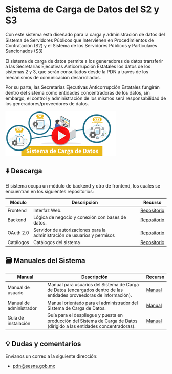 # Sistema de Carga de Datos del S2 y S3
Con este sistema esta diseñado para la carga y administración de datos del Sistema de Servidores Públicos que Intervienen en Procedimientos de Contratación (S2) y el Sistema de los Servidores Públicos y Particulares Sancionados (S3)

El sistema de carga de datos  permite a los generadores de datos transferir a las Secretarías Ejecutivas Anticorrupción Estatales los datos de los sistemas 2 y 3, que serán consultados desde la PDN a través de los mecanismos de comunicación desarrollados.

Por su parte, las Secretarías Ejecutivas Anticorrupción Estatales fungirán dentro del sistema como entidades concentradoras de los datos, sin embargo, el control y administración de los mismos será responsabilidad de los generadores/proveedores de datos.

[![img](https://github.com/PDNMX/SistemaCarga_S2S3/raw/d7f60cd4aeee57b86da1eb895a421cd8ffcf627e/assets/mda_sistema-Datos_s2-s3-play2.png)](https://youtu.be/0XhjQQYKWDY)


## ⬇️ Descarga
El sistema ocupa un módulo de backend y otro de frontend, los cuales se
encuentran en los siguientes repositorios:

| Módulo   | Descripción | Recurso  |
| -------- | ----------- | -------- |
| Frontend | Interfaz Web. | [Repositorio](https://github.com/PDNMX/piloto_sistema_frontend.git)|
| Backend  | Lógica de negocio y conexión con bases de datos. | [Repositorio](https://github.com/PDNMX/piloto_sistema_backend.git)|
| OAuth 2.0 | Servidor de autorizaciones para la administración de usuarios y permisos | [Repositorio](https://github.com/PDNMX/piloto_sistema_oauth20.git)|
| Catálogos | Catálogos del sistema | [Repositorio](https://github.com/PDNMX/piloto_sistema_catalogos)|


## 🗃️ Manuales del Sistema 
| Manual            | Descripción | Recurso |
| ----------------- | ----------- | --------|
| Manual de usuario | Manual para usuarios del Sistema de Carga de Datos (encargados dentro de las entidades proveedoras de información). | [Manual](https://drive.google.com/file/d/15MFT_zr0PdRAADrrDRaawoIWnqqFA8tM/view?usp=sharing)|
| Manual de administrador | Manual orientado para el administrador del Sistema de Carga de Datos. | [Manual](https://drive.google.com/file/d/1SfZeHhZjQY7R_Ks0vSzsDAGB4630IKaF/view?usp=sharing)|
| Guía de instalación | Guía para el despliegue y puesta en producción del Sistema de Carga de Datos (dirigido a las entidades concentradoras). | [Manual](https://docs.google.com/document/d/1n_pV-VYLhpnXY2uP2zTt724-Zf9pNW7Jp_Js7ucIP9c/edit?usp=sharing)|


## 	💡️ Dudas y comentarios 
Envíanos un correo a la siguiente dirección:
- [pdn@sesna.gob.mx](mailto:pdn@sesna.gob.mx)
 
 

